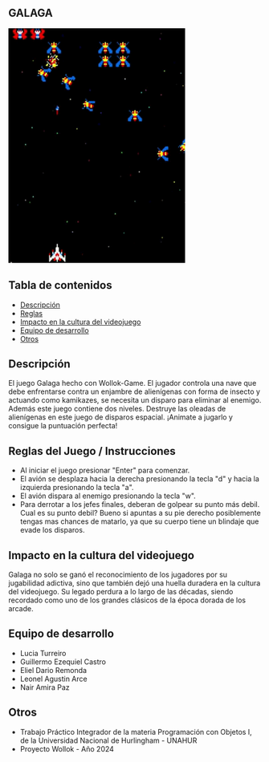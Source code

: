 ## GALAGA


![demo](./video/GalagaGif.gif)



## Tabla de contenidos

- [Descripción](#descripción)
- [Reglas](#reglas-del-juego--instrucciones)
- [Impacto en la cultura del videojuego](#Impacto)
- [Equipo de desarrollo](#Equipo)
- [Otros](#Otros)




## Descripción 

El juego Galaga hecho con Wollok-Game. El jugador controla una nave que debe enfrentarse contra un enjambre de alienígenas con forma de insecto y actuando como kamikazes, se necesita un disparo para eliminar al enemigo. Además este juego contiene dos niveles. Destruye las oleadas de alienígenas en este juego de disparos espacial. 
¡Animate a jugarlo y consigue la puntuación perfecta!



## Reglas del Juego / Instrucciones

- Al iniciar el juego presionar "Enter" para comenzar.
- El avión se desplaza hacia la derecha presionando la tecla "d" y hacia la izquierda presionando la tecla "a".
- El avión dispara al enemigo presionando la tecla "w".
- Para derrotar a los jefes finales, deberan de golpear su punto más debil. Cual es su punto debil? Bueno si apuntas a su pie derecho posiblemente tengas mas chances de matarlo, ya que su cuerpo tiene un blindaje que evade los disparos.



## Impacto en la cultura del videojuego

Galaga no solo se ganó el reconocimiento de los jugadores por su jugabilidad adictiva, sino que también dejó una huella duradera en la cultura del videojuego. Su legado perdura a lo largo de las décadas, siendo recordado como uno de los grandes clásicos de la época dorada de los arcade.


## Equipo de desarrollo

- Lucia Turreiro
- Guillermo Ezequiel Castro
- Eliel Dario Remonda
- Leonel Agustin Arce
- Nair Amira Paz


## Otros

- Trabajo Práctico Integrador de la materia Programación con Objetos I, de la Universidad Nacional de Hurlingham - UNAHUR
- Proyecto Wollok - Año 2024


